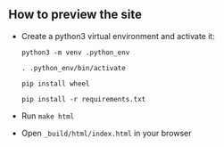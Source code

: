 ## How to preview the site

* Create a python3 virtual environment and activate it:

    ```python3 -m venv .python_env```

    ```. .python_env/bin/activate```

    ```pip install wheel```

    ```pip install -r requirements.txt```

* Run ```make html```
* Open ```_build/html/index.html``` in your browser
